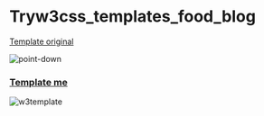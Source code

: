 # Tryw3css_templates_food_blog
[Template original](https://www.w3schools.com/w3css/tryw3css_templates_food_blog.htm)

![point-down](https://user-images.githubusercontent.com/62444892/142078455-5c664017-6b76-415a-aea3-dd06782f4b92.gif)
### [Template me](https://sabuhi0.github.io/tryw3css_templates_food_blog/)
![w3template](https://user-images.githubusercontent.com/62444892/142077195-3aa71396-0c34-4b28-bf7a-383135a39bd9.png)
